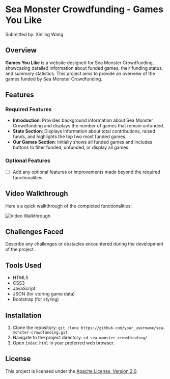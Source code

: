 # Sea Monster Crowdfunding - Games You Like

Submitted by: Xinling Wang

## Overview

**Games You Like** is a website designed for Sea Monster Crowdfunding, showcasing detailed information about funded games, their funding status, and summary statistics. This project aims to provide an overview of the games funded by Sea Monster Crowdfunding.

## Features

### Required Features
- **Introduction**: Provides background information about Sea Monster Crowdfunding and displays the number of games that remain unfunded.
- **Stats Section**: Displays information about total contributions, raised funds, and highlights the top two most funded games.
- **Our Games Section**: Initially shows all funded games and includes buttons to filter funded, unfunded, or display all games.

### Optional Features
- [ ] Add any optional features or improvements made beyond the required functionalities.

## Video Walkthrough

Here's a quick walkthrough of the completed functionalities:

![Video Walkthrough](http://i.imgur.com/link/to/your/gif/file.gif)



## Challenges Faced

Describe any challenges or obstacles encountered during the development of the project.

## Tools Used

- HTML5
- CSS3
- JavaScript
- JSON (for storing game data)
- Bootstrap (for styling)

## Installation

1. Clone the repository: `git clone https://github.com/your_username/sea-monster-crowdfunding.git`
2. Navigate to the project directory: `cd sea-monster-crowdfunding/`
3. Open `index.html` in your preferred web browser.

## License

This project is licensed under the [Apache License, Version 2.0](http://www.apache.org/licenses/LICENSE-2.0).
